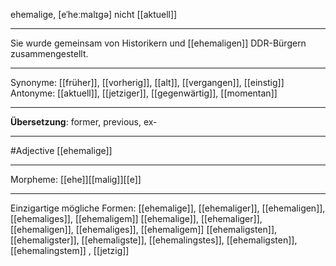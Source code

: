 ehemalige, [eˈheːmalɪɡə]
nicht [[aktuell]]

---
Sie wurde gemeinsam von Historikern und [[ehemaligen]] DDR-Bürgern zusammengestellt.


---
Synonyme: [[früher]], [[vorherig]], [[alt]], [[vergangen]], [[einstig]]
Antonyme: [[aktuell]], [[jetziger]], [[gegenwärtig]], [[momentan]]

---
**Übersetzung**:
former, previous, ex-

---
#Adjective [[ehemalige]]

---
Morpheme:
[[ehe]][[malig]][[e]]

---


Einzigartige mögliche Formen: 
[[ehemalige]], [[ehemaliger]], [[ehemaligen]], [[ehemaliges]], [[ehemaligem]]
[[ehemalige]], [[ehemaliger]], [[ehemaligen]], [[ehemaliges]], [[ehemaligem]]
[[ehemaligsten]], [[ehemaligster]], [[ehemaligste]], [[ehemalingstes]], [[ehemaligsten]], [[ehemalingstem]]
, [[jetzig]]